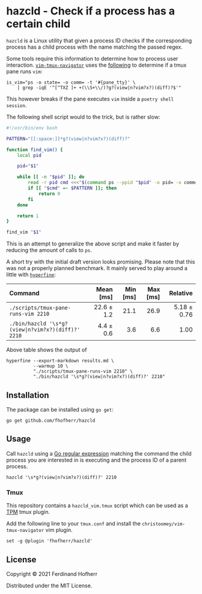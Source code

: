 # hazcld - Check if a process has a certain child

`hazcld` is a Linux utility that given a process ID checks if the
corresponding process has a child process with the name matching the
passed regex.

Some tools require this information to determine how to process user
interaction.
[`vim-tmux-navigator`](https://github.com/christoomey/vim-tmux-navigator)
uses the
[following](https://github.com/christoomey/vim-tmux-navigator/blob/6a1e58c3ca3bc7acca36c90521b3dfae83b2a602/vim-tmux-navigator.tmux#L5)
to determine if a tmux pane runs `vim`:

    is_vim="ps -o state= -o comm= -t '#{pane_tty}' \
        | grep -iqE '^[^TXZ ]+ +(\\S+\\/)?g?(view|n?vim?x?)(diff)?$'"

This however breaks if the pane executes `vim` inside a `poetry shell
session`.

The following shell script would to the trick, but is rather slow:

```bash
#!/usr/bin/env bash

PATTERN="[[:space:]]*g?(view|n?vim?x?)(diff)?"

function find_vim() {
    local pid

    pid="$1"

    while [[ -n "$pid" ]]; do
        read -r pid cmd <<<"$(command ps --ppid "$pid" -o pid= -o comm=)"
        if [[ "$cmd" =~ $PATTERN ]]; then
            return 0
        fi
    done

    return 1
}

find_vim "$1"
```

This is an attempt to generalize the above script and make it faster by
reducing the amount of calls to `ps`.

A short try with the initial draft version looks promising. Please note
that this was not a properly planned benchmark. It mainly served to play
around a little with
[`hyperfine`](https://github.com/sharkdp/hyperfine):

| Command | Mean [ms] | Min [ms] | Max [ms] | Relative |
|:---|---:|---:|---:|---:|
| `./scripts/tmux-pane-runs-vim 2210` | 22.6 ± 1.2 | 21.1 | 26.9 | 5.18 ± 0.76 |
| `./bin/hazcld '\s*g?(view\|n?vim?x?)(diff)?' 2210` | 4.4 ± 0.6 | 3.6 | 6.6 | 1.00 |

Above table shows the output of

    hyperfine --export-markdown results.md \
              --warmup 10 \
              "./scripts/tmux-pane-runs-vim 2210" \
              "./bin/hazcld '\s*g?(view|n?vim?x?)(diff)?' 2210"

## Installation

The package can be installed using `go get`:

    go get github.com/fhofherr/hazcld

## Usage

Call `hazcld` using a [Go regular
expression](https://pkg.go.dev/regexp/syntax) matching the command the
child process you are interested in is executing and the process ID of a
parent process.

    hazcld '\s*g?(view|n?vim?x?)(diff)?' 2210

### Tmux

This repository contains a `hazcld_vim.tmux` script which can be used as
a [TPM](https://github.com/tmux-plugins/tpm) tmux plugin.

Add the following line to your `tmux.conf` and install the
`christoomey/vim-tmux-navigator` vim plugin.

    set -g @plugin 'fhofherr/hazcld'

## License

Copyright © 2021 Ferdinand Hofherr

Distributed under the MIT License.
